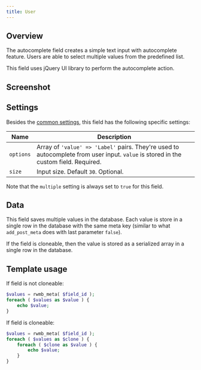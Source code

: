 ```yaml
---
title: User
---
```


## Overview

The autocomplete field creates a simple text input with autocomplete feature. Users are able to select multiple values from the predefined list.

This field uses jQuery UI library to perform the autocomplete action.

## Screenshot

## Settings

Besides the [common settings](/field-settings/), this field has the following specific settings:

Name | Description
--- | ---
`options` | Array of `'value' => 'Label'` pairs. They're used to autocomplete from user input. `value` is stored in the custom field. Required.
`size` | Input size. Default `30`. Optional.

Note that the `multiple` setting is always set to `true` for this field.

## Data

This field saves multiple values in the database. Each value is store in a single row in the database with the same meta key (similar to what `add_post_meta` does with last parameter `false`).

If the field is cloneable, then the value is stored as a serialized array in a single row in the database.

## Template usage

If field is not cloneable:

```php
$values = rwmb_meta( $field_id );
foreach ( $values as $value ) {
	echo $value;
}
```

If field is cloneable:

```php
$values = rwmb_meta( $field_id );
foreach ( $values as $clone ) {
	foreach ( $clone as $value ) {
		echo $value;
	}
}
```